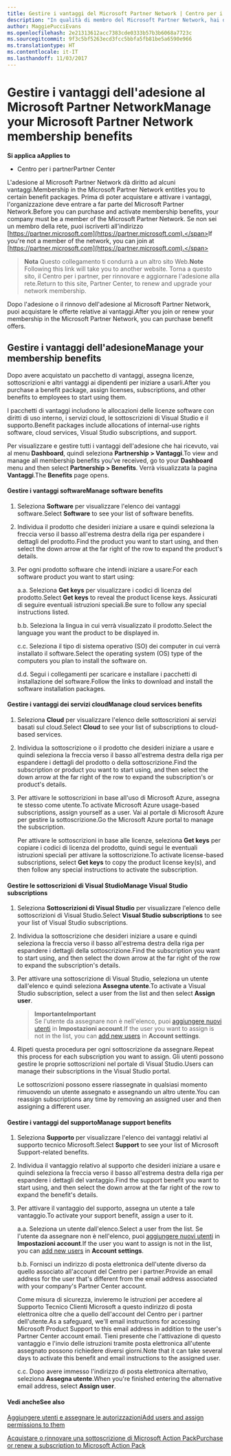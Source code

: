 ```yaml
---
title: Gestire i vantaggi del Microsoft Partner Network | Centro per i partner
description: "In qualità di membro del Microsoft Partner Network, hai diritto ad alcuni vantaggi. Illustra come attivare e gestire i vantaggi dell'adesione nel Centro per i partner."
author: MaggiePucciEvans
ms.openlocfilehash: 2e21313612acc7383cde0333b57b3b6068a7723c
ms.sourcegitcommit: 9f3c5bf5263ecd3fcc5bbfa5fb81be5a6590e966
ms.translationtype: HT
ms.contentlocale: it-IT
ms.lasthandoff: 11/03/2017
---
```

# <a name="manage-your-microsoft-partner-network-membership-benefits"></a><span data-ttu-id="b3f0f-104">Gestire i vantaggi dell'adesione al Microsoft Partner Network</span><span class="sxs-lookup"><span data-stu-id="b3f0f-104">Manage your Microsoft Partner Network membership benefits</span></span>

**<span data-ttu-id="b3f0f-105">Si applica a</span><span class="sxs-lookup"><span data-stu-id="b3f0f-105">Applies to</span></span>**

-  <span data-ttu-id="b3f0f-106">Centro per i partner</span><span class="sxs-lookup"><span data-stu-id="b3f0f-106">Partner Center</span></span>

<span data-ttu-id="b3f0f-107">L'adesione al Microsoft Partner Network dà diritto ad alcuni vantaggi.</span><span class="sxs-lookup"><span data-stu-id="b3f0f-107">Membership in the Microsoft Partner Network entitles you to certain benefit packages.</span></span> <span data-ttu-id="b3f0f-108">Prima di poter acquistare e attivare i vantaggi, l'organizzazione deve entrare a far parte del Microsoft Partner Network.</span><span class="sxs-lookup"><span data-stu-id="b3f0f-108">Before you can purchase and activate membership benefits, your company must be a member of the Microsoft Partner Network.</span></span> <span data-ttu-id="b3f0f-109">Se non sei un membro della rete, puoi iscriverti all'indirizzo [https://partner.microsoft.com](https://partner.microsoft.com).</span><span class="sxs-lookup"><span data-stu-id="b3f0f-109">If you're not a member of the network, you can join at [https://partner.microsoft.com](https://partner.microsoft.com).</span></span>

><span data-ttu-id="b3f0f-110">**Nota** Questo collegamento ti condurrà a un altro sito Web.</span><span class="sxs-lookup"><span data-stu-id="b3f0f-110">**Note** Following this link will take you to another website.</span></span> <span data-ttu-id="b3f0f-111">Torna a questo sito, il Centro per i partner, per rinnovare e aggiornare l'adesione alla rete.</span><span class="sxs-lookup"><span data-stu-id="b3f0f-111">Return to this site, Partner Center, to renew and upgrade your network membership.</span></span>

<span data-ttu-id="b3f0f-112">Dopo l'adesione o il rinnovo dell'adesione al Microsoft Partner Network, puoi acquistare le offerte relative ai vantaggi.</span><span class="sxs-lookup"><span data-stu-id="b3f0f-112">After you join or renew your membership in the Microsoft Partner Network, you can purchase benefit offers.</span></span>


## <a name="manage-your-membership-benefits"></a><span data-ttu-id="b3f0f-113">Gestire i vantaggi dell'adesione</span><span class="sxs-lookup"><span data-stu-id="b3f0f-113">Manage your membership benefits</span></span>

<span data-ttu-id="b3f0f-114">Dopo avere acquistato un pacchetto di vantaggi, assegna licenze, sottoscrizioni e altri vantaggi ai dipendenti per iniziare a usarli.</span><span class="sxs-lookup"><span data-stu-id="b3f0f-114">After you purchase a benefit package, assign licenses, subscriptions, and other benefits to employees to start using them.</span></span> 

<span data-ttu-id="b3f0f-115">I pacchetti di vantaggi includono le allocazioni delle licenze software con diritti di uso interno, i servizi cloud, le sottoscrizioni di Visual Studio e il supporto.</span><span class="sxs-lookup"><span data-stu-id="b3f0f-115">Benefit packages include allocations of internal-use rights software, cloud services, Visual Studio subscriptions, and support.</span></span> 

<span data-ttu-id="b3f0f-116">Per visualizzare e gestire tutti i vantaggi dell'adesione che hai ricevuto, vai al menu **Dashboard**, quindi seleziona **Partnership > Vantaggi**.</span><span class="sxs-lookup"><span data-stu-id="b3f0f-116">To view and manage all membership benefits you've received, go to your **Dashboard** menu and then select **Partnership > Benefits**.</span></span> <span data-ttu-id="b3f0f-117">Verrà visualizzata la pagina **Vantaggi**.</span><span class="sxs-lookup"><span data-stu-id="b3f0f-117">The **Benefits** page opens.</span></span> 

#### <a name="manage-software-benefits"></a><span data-ttu-id="b3f0f-118">Gestire i vantaggi software</span><span class="sxs-lookup"><span data-stu-id="b3f0f-118">Manage software benefits</span></span>

1.  <span data-ttu-id="b3f0f-119">Seleziona **Software** per visualizzare l'elenco dei vantaggi software.</span><span class="sxs-lookup"><span data-stu-id="b3f0f-119">Select **Software** to see your list of software benefits.</span></span> 

2.  <span data-ttu-id="b3f0f-120">Individua il prodotto che desideri iniziare a usare e quindi seleziona la freccia verso il basso all'estrema destra della riga per espandere i dettagli del prodotto.</span><span class="sxs-lookup"><span data-stu-id="b3f0f-120">Find the product you want to start using, and then select the down arrow at the far right of the row to expand the product's details.</span></span> 

3. <span data-ttu-id="b3f0f-121">Per ogni prodotto software che intendi iniziare a usare:</span><span class="sxs-lookup"><span data-stu-id="b3f0f-121">For each software product you want to start using:</span></span>

    <span data-ttu-id="b3f0f-122">a.</span><span class="sxs-lookup"><span data-stu-id="b3f0f-122">a.</span></span> <span data-ttu-id="b3f0f-123">Seleziona **Get keys** per visualizzare i codici di licenza del prodotto.</span><span class="sxs-lookup"><span data-stu-id="b3f0f-123">Select **Get keys** to reveal the product license keys.</span></span> <span data-ttu-id="b3f0f-124">Assicurati di seguire eventuali istruzioni speciali.</span><span class="sxs-lookup"><span data-stu-id="b3f0f-124">Be sure to follow any special instructions listed.</span></span>

    <span data-ttu-id="b3f0f-125">b.</span><span class="sxs-lookup"><span data-stu-id="b3f0f-125">b.</span></span> <span data-ttu-id="b3f0f-126">Seleziona la lingua in cui verrà visualizzato il prodotto.</span><span class="sxs-lookup"><span data-stu-id="b3f0f-126">Select the language you want the product to be displayed in.</span></span>

    <span data-ttu-id="b3f0f-127">c.</span><span class="sxs-lookup"><span data-stu-id="b3f0f-127">c.</span></span> <span data-ttu-id="b3f0f-128">Seleziona il tipo di sistema operativo (SO) dei computer in cui verrà installato il software.</span><span class="sxs-lookup"><span data-stu-id="b3f0f-128">Select the operating system (OS) type of the computers you plan to install the software on.</span></span>

    <span data-ttu-id="b3f0f-129">d.</span><span class="sxs-lookup"><span data-stu-id="b3f0f-129">d.</span></span> <span data-ttu-id="b3f0f-130">Segui i collegamenti per scaricare e installare i pacchetti di installazione del software.</span><span class="sxs-lookup"><span data-stu-id="b3f0f-130">Follow the links to download and install the software installation packages.</span></span>


#### <a name="manage-cloud-services-benefits"></a><span data-ttu-id="b3f0f-131">Gestire i vantaggi dei servizi cloud</span><span class="sxs-lookup"><span data-stu-id="b3f0f-131">Manage cloud services benefits</span></span>

1. <span data-ttu-id="b3f0f-132">Seleziona **Cloud** per visualizzare l'elenco delle sottoscrizioni ai servizi basati sul cloud.</span><span class="sxs-lookup"><span data-stu-id="b3f0f-132">Select **Cloud** to see your list of subscriptions to cloud-based services.</span></span>

2. <span data-ttu-id="b3f0f-133">Individua la sottoscrizione o il prodotto che desideri iniziare a usare e quindi seleziona la freccia verso il basso all'estrema destra della riga per espandere i dettagli del prodotto o della sottoscrizione.</span><span class="sxs-lookup"><span data-stu-id="b3f0f-133">Find the subscription or product you want to start using, and then select the down arrow at the far right of the row to expand the subscription's or product's details.</span></span> 

3. <span data-ttu-id="b3f0f-134">Per attivare le sottoscrizioni in base all'uso di Microsoft Azure, assegna te stesso come utente.</span><span class="sxs-lookup"><span data-stu-id="b3f0f-134">To activate Microsoft Azure usage-based subscriptions, assign yourself as a user.</span></span> <span data-ttu-id="b3f0f-135">Vai al portale di Microsoft Azure per gestire la sottoscrizione.</span><span class="sxs-lookup"><span data-stu-id="b3f0f-135">Go the Microsoft Azure portal to manage the subscription.</span></span>

    <span data-ttu-id="b3f0f-136">Per attivare le sottoscrizioni in base alle licenze, seleziona **Get keys** per copiare i codici di licenza del prodotto, quindi segui le eventuali istruzioni speciali per attivare la sottoscrizione.</span><span class="sxs-lookup"><span data-stu-id="b3f0f-136">To activate license-based subscriptions, select **Get keys** to copy the product license key(s), and then follow any special instructions to activate the subscription.</span></span>  


#### <a name="manage-visual-studio-subscriptions"></a><span data-ttu-id="b3f0f-137">Gestire le sottoscrizioni di Visual Studio</span><span class="sxs-lookup"><span data-stu-id="b3f0f-137">Manage Visual Studio subscriptions</span></span>

1. <span data-ttu-id="b3f0f-138">Seleziona **Sottoscrizioni di Visual Studio** per visualizzare l'elenco delle sottoscrizioni di Visual Studio.</span><span class="sxs-lookup"><span data-stu-id="b3f0f-138">Select **Visual Studio subscriptions** to see your list of Visual Studio subscriptions.</span></span> 

2. <span data-ttu-id="b3f0f-139">Individua la sottoscrizione che desideri iniziare a usare e quindi seleziona la freccia verso il basso all'estrema destra della riga per espandere i dettagli della sottoscrizione.</span><span class="sxs-lookup"><span data-stu-id="b3f0f-139">Find the subscription you want to start using, and then select the down arrow at the far right of the row to expand the subscription's details.</span></span> 

3. <span data-ttu-id="b3f0f-140">Per attivare una sottoscrizione di Visual Studio, seleziona un utente dall'elenco e quindi seleziona **Assegna utente**.</span><span class="sxs-lookup"><span data-stu-id="b3f0f-140">To activate a Visual Studio subscription, select a user from the list and then select **Assign user**.</span></span> 

    >**<span data-ttu-id="b3f0f-141">Importante</span><span class="sxs-lookup"><span data-stu-id="b3f0f-141">Important</span></span>**<br>
<span data-ttu-id="b3f0f-142">Se l'utente da assegnare non è nell'elenco, puoi [aggiungere nuovi utenti](create-user-accounts-and-set-permissions.md) in **Impostazioni account**.</span><span class="sxs-lookup"><span data-stu-id="b3f0f-142">If the user you want to assign is not in the list, you can [add new users](create-user-accounts-and-set-permissions.md) in **Account settings**.</span></span>

3. <span data-ttu-id="b3f0f-143">Ripeti questa procedura per ogni sottoscrizione da assegnare.</span><span class="sxs-lookup"><span data-stu-id="b3f0f-143">Repeat this process for each subscription you want to assign.</span></span> <span data-ttu-id="b3f0f-144">Gli utenti possono gestire le proprie sottoscrizioni nel portale di Visual Studio.</span><span class="sxs-lookup"><span data-stu-id="b3f0f-144">Users can manage their subscriptions in the Visual Studio portal.</span></span> 

    <span data-ttu-id="b3f0f-145">Le sottoscrizioni possono essere riassegnate in qualsiasi momento rimuovendo un utente assegnato e assegnando un altro utente.</span><span class="sxs-lookup"><span data-stu-id="b3f0f-145">You can reassign subscriptions any time by removing an assigned user and then assigning a different user.</span></span> 


#### <a name="manage-support-benefits"></a><span data-ttu-id="b3f0f-146">Gestire i vantaggi del supporto</span><span class="sxs-lookup"><span data-stu-id="b3f0f-146">Manage support benefits</span></span>

1. <span data-ttu-id="b3f0f-147">Seleziona **Supporto** per visualizzare l'elenco dei vantaggi relativi al supporto tecnico Microsoft.</span><span class="sxs-lookup"><span data-stu-id="b3f0f-147">Select **Support** to see your list of Microsoft Support-related benefits.</span></span> 

2. <span data-ttu-id="b3f0f-148">Individua il vantaggio relativo al supporto che desideri iniziare a usare e quindi seleziona la freccia verso il basso all'estrema destra della riga per espandere i dettagli del vantaggio.</span><span class="sxs-lookup"><span data-stu-id="b3f0f-148">Find the support benefit you want to start using, and then select the down arrow at the far right of the row to expand the benefit's details.</span></span> 

3. <span data-ttu-id="b3f0f-149">Per attivare il vantaggio del supporto, assegna un utente a tale vantaggio.</span><span class="sxs-lookup"><span data-stu-id="b3f0f-149">To activate your support benefit, assign a user to it.</span></span> 
   
    <span data-ttu-id="b3f0f-150">a.</span><span class="sxs-lookup"><span data-stu-id="b3f0f-150">a.</span></span>  <span data-ttu-id="b3f0f-151">Seleziona un utente dall'elenco.</span><span class="sxs-lookup"><span data-stu-id="b3f0f-151">Select a user from the list.</span></span> <span data-ttu-id="b3f0f-152">Se l'utente da assegnare non è nell'elenco, puoi [aggiungere nuovi utenti](create-user-accounts-and-set-permissions.md) in **Impostazioni account**.</span><span class="sxs-lookup"><span data-stu-id="b3f0f-152">If the user you want to assign is not in the list, you can [add new users](create-user-accounts-and-set-permissions.md) in **Account settings**.</span></span>

    <span data-ttu-id="b3f0f-153">b.</span><span class="sxs-lookup"><span data-stu-id="b3f0f-153">b.</span></span>  <span data-ttu-id="b3f0f-154">Fornisci un indirizzo di posta elettronica dell'utente diverso da quello associato all'account del Centro per i partner.</span><span class="sxs-lookup"><span data-stu-id="b3f0f-154">Provide an email address for the user that's different from the email address associated with your company's Partner Center account.</span></span> 
    
    <span data-ttu-id="b3f0f-155">Come misura di sicurezza, invieremo le istruzioni per accedere al Supporto Tecnico Clienti Microsoft a questo indirizzo di posta elettronica oltre che a quello dell'account del Centro per i partner dell'utente.</span><span class="sxs-lookup"><span data-stu-id="b3f0f-155">As a safeguard, we'll email instructions for accessing Microsoft Product Support to this email address in addition to the user's Partner Center account email.</span></span> <span data-ttu-id="b3f0f-156">Tieni presente che l'attivazione di questo vantaggio e l'invio delle istruzioni tramite posta elettronica all'utente assegnato possono richiedere diversi giorni.</span><span class="sxs-lookup"><span data-stu-id="b3f0f-156">Note that it can take several days to activate this benefit and email instructions to the assigned user.</span></span>    
    
    <span data-ttu-id="b3f0f-157">c.</span><span class="sxs-lookup"><span data-stu-id="b3f0f-157">c.</span></span>  <span data-ttu-id="b3f0f-158">Dopo avere immesso l'indirizzo di posta elettronica alternativo, seleziona **Assegna utente**.</span><span class="sxs-lookup"><span data-stu-id="b3f0f-158">When you're finished entering the alternative email address, select **Assign user**.</span></span> 


#### <a name="see-also"></a><span data-ttu-id="b3f0f-159">Vedi anche</span><span class="sxs-lookup"><span data-stu-id="b3f0f-159">See also</span></span>

[<span data-ttu-id="b3f0f-160">Aggiungere utenti e assegnare le autorizzazioni</span><span class="sxs-lookup"><span data-stu-id="b3f0f-160">Add users and assign permissions to them</span></span>](create-user-accounts-and-set-permissions.md)

[<span data-ttu-id="b3f0f-161">Acquistare o rinnovare una sottoscrizione di Microsoft Action Pack</span><span class="sxs-lookup"><span data-stu-id="b3f0f-161">Purchase or renew a subscription to Microsoft Action Pack</span></span>](mpn-get-action-pack.md)


